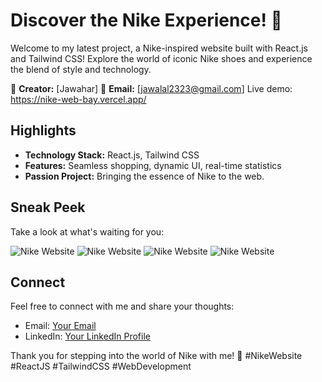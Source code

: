 # Discover the Nike Experience! 👟

Welcome to my latest project, a Nike-inspired website built with React.js and Tailwind CSS! Explore the world of iconic Nike shoes and experience the blend of style and technology.

👤 **Creator:** [Jawahar]
📧 **Email:** [jawalal2323@gmail.com]
Live demo: https://nike-web-bay.vercel.app/

## Highlights

- **Technology Stack:** React.js, Tailwind CSS
- **Features:** Seamless shopping, dynamic UI, real-time statistics
- **Passion Project:** Bringing the essence of Nike to the web.

## Sneak Peek

Take a look at what's waiting for you:

![Nike Website](https://i.ibb.co/NNsQhb4/Screenshot-117.png)
![Nike Website](https://i.ibb.co/xhKZq53/Screenshot-118.png)
![Nike Website](https://i.ibb.co/rZSFT67/Screenshot-119.png)
![Nike Website](https://i.ibb.co/4RGCg8b/Screenshot-120.png)

## Connect

Feel free to connect with me and share your thoughts:

- Email: [Your Email](mailto:youremail@example.com)
- LinkedIn: [Your LinkedIn Profile](https://www.linkedin.com/in/yourlinkedinprofile/)

Thank you for stepping into the world of Nike with me! 👟 #NikeWebsite #ReactJS #TailwindCSS #WebDevelopment
